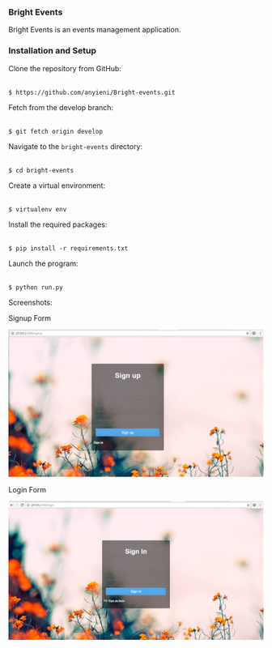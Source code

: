 ### Bright Events

Bright Events is an events management application.

### Installation and Setup

Clone the repository from GitHub:
```

$ https://github.com/anyieni/Bright-events.git

```

Fetch from the develop branch:
```

$ git fetch origin develop

```

Navigate to the `bright-events` directory:
```

$ cd bright-events

```

Create a virtual environment:
```

$ virtualenv env

```

Install the required packages:
```

$ pip install -r requirements.txt

```

Launch the program:
```

$ python run.py

```

Screenshots:

Signup Form

![alt text](screenshots/signup.PNG "Signup Form")

Login Form

![alt text](screenshots/login.PNG "Login Form")
